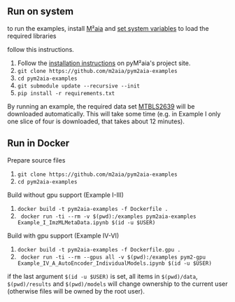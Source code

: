 ## Run on system

to run the examples, install [M²aia](https://github.com/m2aia/m2aia) and [set system variables](https://github.com/m2aia/pym2aia) to load the required libraries 

follow this instructions.

1. Follow the [installation instructions](https://github.com/m2aia/pym2aia#readme) on pyM²aia's project site.
2. ``` git clone https://github.com/m2aia/pym2aia-examples ```
3. ``` cd pym2aia-examples ```
4. ``` git submodule update --recursive --init ```
5. ``` pip install -r requirements.txt ```

By running an example, the required data set [MTBLS2639](https://www.ebi.ac.uk/metabolights/MTBLS2639/) will be downloaded automatically. 
This will take some time (e.g. in Example I only one slice of four is downloaded, that takes about 12 minutes).

## Run in Docker

Prepare source files
1. ``` git clone https://github.com/m2aia/pym2aia-examples ``` 
2. ``` cd pym2aia-examples ```


Build without gpu support (Example I-III)
1. ``` docker build -t pym2aia-examples -f Dockerfile . ```
2. ``` docker run -ti --rm -v $(pwd):/examples pym2aia-examples Example_I_ImzMLMetaData.ipynb $(id -u $USER)```


Build with gpu support (Example IV-VI)
1. ``` docker build -t pym2aia-examples -f Dockerfile.gpu . ```
2. ``` docker run -ti --rm --gpus all -v $(pwd):/examples pym2-gpu Example_IV_A_AutoEncoder_IndividualModels.ipynb $(id -u $USER)```


if the last argument ```$(id -u $USER)``` is set, all items in ```$(pwd)/data```, ```$(pwd)/results``` and ```$(pwd)/models``` will change ownership to the current user (otherwise files will be owned by the root user).



